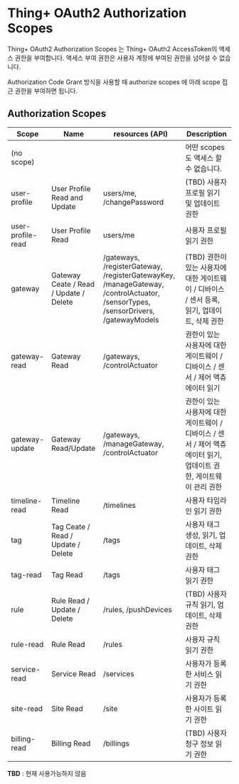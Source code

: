 # Thing+ OAuth2 Authorization Scopes
Thing+ OAuth2 Authorization Scopes 는 Thing+ OAuth2 AccessToken의 액세스 권한을 부여합니다. 액세스 부여 권한은 사용자 계정에 부여된 권한을 넘어설 수 없습니다.

Authorization Code Grant 방식을 사용할 때 authorize scopes 에 아래 scope 접근 권한을 부여하면 됩니다.
## Authorization Scopes

|     Scope          |                Name              | resources (API) |                          Description
| ------------------ | - | - | -
| (no scope)         |                                  | | 어떤 scopes 도 액세스 할 수 없습니다.
| user-profile       | User Profile Read and Update     | users/me, /changePassword | (TBD) 사용자 프로필 읽기 및 업데이트 권한
| user-profile-read  | User Profile Read                | users/me | 사용자 프로필 읽기 권한
| gateway            | Gateway Ceate / Read / Update / Delete | /gateways, /registerGateway, /registerGatewayKey, /manageGateway, /controlActuator, /sensorTypes, /sensorDrivers, /gatewayModels | (TBD) 권한이 있는 사용자에 대한 게이트웨이 / 디바이스 / 센서 등록, 읽기, 업데이트, 삭제 권한
| gateway-read       | Gateway Read                     | /gateways, /controlActuator | 권한이 있는 사용자에 대한 게이트웨이 / 디바이스 / 센서 / 제어 액츄에이터 읽기
| gateway-update     | Gateway Read/Update              | /gateways, /manageGateway,  /controlActuator | 권한이 있는 사용자에 대한 게이트웨이 / 디바이스 / 센서 / 제어 액츄에이터 읽기, 업데이트 권한, 게이트웨이 관리 권한
| timeline-read      | Timeline Read                    | /timelines | 사용자 타임라인 읽기 권한
| tag                | Tag Ceate / Read / Update / Delete     | /tags | 사용자 태그 생성, 읽기, 업데이트, 삭제 권한
| tag-read           | Tag Read                         | /tags | 사용자 태그 읽기 권한
| rule               | Rule Read / Update / Delete          | /rules, /pushDevices | (TBD) 사용자 규칙 읽기, 업데이트, 삭제 권한
| rule-read          | Rule Read                        | /rules | 사용자 규칙 읽기 권한
| service-read       | Service Read                     | /services | 사용자가 등록한 서비스 읽기 권한
| site-read          | Site Read                        | /site | 사용자가 등록한 사이트 읽기 권한
| billing-read       | Billing Read                     | /billings | (TBD) 사용자 청구 정보 읽기 권한

**TBD** : 현재 사용가능하지 않음
